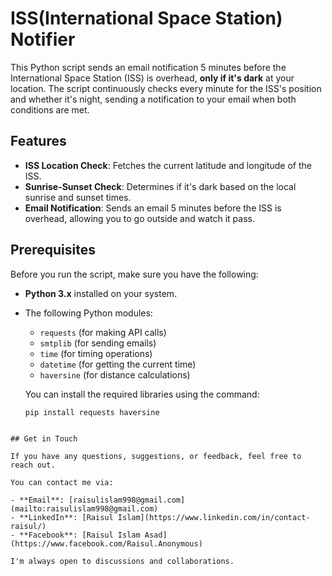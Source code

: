 # ISS(International Space Station) Notifier

This Python script sends an email notification 5 minutes before the International Space Station (ISS) is overhead, 
**only if it's dark** at your location. The script continuously checks every minute for the ISS's position and whether it's night, sending a notification to your email when both conditions are met.

## Features
- **ISS Location Check**: Fetches the current latitude and longitude of the ISS.
- **Sunrise-Sunset Check**: Determines if it's dark based on the local sunrise and sunset times.
- **Email Notification**: Sends an email 5 minutes before the ISS is overhead, allowing you to go outside and watch it pass.

## Prerequisites

Before you run the script, make sure you have the following:

- **Python 3.x** installed on your system.
- The following Python modules:
  - `requests` (for making API calls)
  - `smtplib` (for sending emails)
  - `time` (for timing operations)
  - `datetime` (for getting the current time)
  - `haversine` (for distance calculations)
  

  You can install the required libraries using the command:
  ```bash
  pip install requests haversine
```

## Get in Touch

If you have any questions, suggestions, or feedback, feel free to reach out.

You can contact me via:

- **Email**: [raisulislam998@gmail.com](mailto:raisulislam998@gmail.com)
- **LinkedIn**: [Raisul Islam](https://www.linkedin.com/in/contact-raisul/)
- **Facebook**: [Raisul Islam Asad](https://www.facebook.com/Raisul.Anonymous)

I'm always open to discussions and collaborations.
